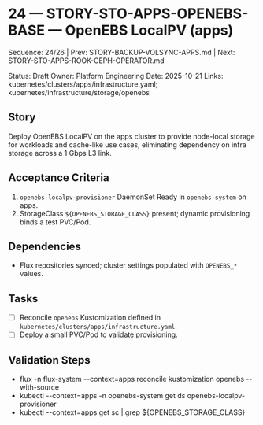 # 24 — STORY-STO-APPS-OPENEBS-BASE — OpenEBS LocalPV (apps)

Sequence: 24/26 | Prev: STORY-BACKUP-VOLSYNC-APPS.md | Next: STORY-STO-APPS-ROOK-CEPH-OPERATOR.md

Status: Draft
Owner: Platform Engineering
Date: 2025-10-21
Links: kubernetes/clusters/apps/infrastructure.yaml; kubernetes/infrastructure/storage/openebs

## Story
Deploy OpenEBS LocalPV on the apps cluster to provide node-local storage for workloads and cache-like use cases, eliminating dependency on infra storage across a 1 Gbps L3 link.

## Acceptance Criteria
1) `openebs-localpv-provisioner` DaemonSet Ready in `openebs-system` on apps.
2) StorageClass `${OPENEBS_STORAGE_CLASS}` present; dynamic provisioning binds a test PVC/Pod.

## Dependencies
- Flux repositories synced; cluster settings populated with `OPENEBS_*` values.

## Tasks
- [ ] Reconcile `openebs` Kustomization defined in `kubernetes/clusters/apps/infrastructure.yaml`.
- [ ] Deploy a small PVC/Pod to validate provisioning.

## Validation Steps
- flux -n flux-system --context=apps reconcile kustomization openebs --with-source
- kubectl --context=apps -n openebs-system get ds openebs-localpv-provisioner
- kubectl --context=apps get sc | grep ${OPENEBS_STORAGE_CLASS}

